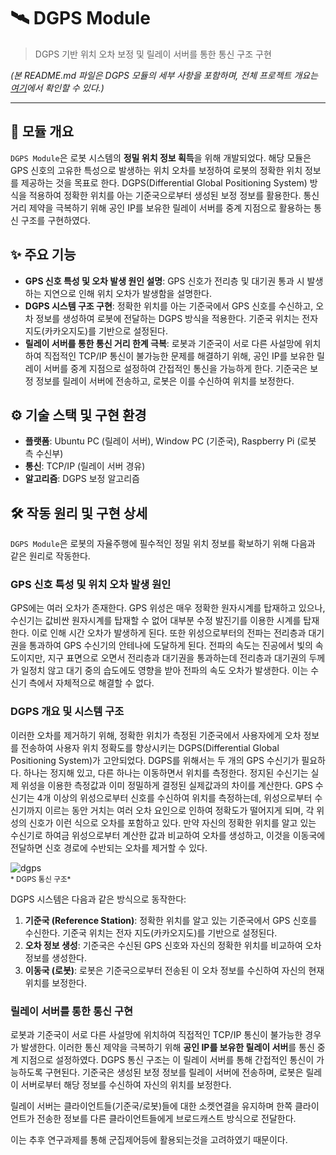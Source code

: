 # 🛰️ DGPS Module

> DGPS 기반 위치 오차 보정 및 릴레이 서버를 통한 통신 구조 구현

*(본 README.md 파일은 DGPS 모듈의 세부 사항을 포함하며, 전체 프로젝트 개요는 [여기](../README.md)에서 확인할 수 있다.)*

---

## 📌 모듈 개요

`DGPS Module`은 로봇 시스템의 **정밀 위치 정보 획득**을 위해 개발되었다. 해당 모듈은 GPS 신호의 고유한 특성으로 발생하는 위치 오차를 보정하여 로봇의 정확한 위치 정보를 제공하는 것을 목표로 한다. DGPS(Differential Global Positioning System) 방식을 적용하여 정확한 위치를 아는 기준국으로부터 생성된 보정 정보를 활용한다. 통신 거리 제약을 극복하기 위해 공인 IP를 보유한 릴레이 서버를 중계 지점으로 활용하는 통신 구조를 구현하였다.

## ✨ 주요 기능

* **GPS 신호 특성 및 오차 발생 원인 설명**: GPS 신호가 전리층 및 대기권 통과 시 발생하는 지연으로 인해 위치 오차가 발생함을 설명한다.
* **DGPS 시스템 구조 구현**: 정확한 위치를 아는 기준국에서 GPS 신호를 수신하고, 오차 정보를 생성하여 로봇에 전달하는 DGPS 방식을 적용한다. 기준국 위치는 전자 지도(카카오지도)를 기반으로 설정된다.
* **릴레이 서버를 통한 통신 거리 한계 극복**: 로봇과 기준국이 서로 다른 사설망에 위치하여 직접적인 TCP/IP 통신이 불가능한 문제를 해결하기 위해, 공인 IP를 보유한 릴레이 서버를 중계 지점으로 설정하여 간접적인 통신을 가능하게 한다. 기준국은 보정 정보를 릴레이 서버에 전송하고, 로봇은 이를 수신하여 위치를 보정한다.

## ⚙️ 기술 스택 및 구현 환경

* **플랫폼**: Ubuntu PC (릴레이 서버), Window PC (기준국), Raspberry Pi (로봇 측 수신부)
* **통신**: TCP/IP (릴레이 서버 경유)
* **알고리즘**: DGPS 보정 알고리즘

## 🛠️ 작동 원리 및 구현 상세

`DGPS Module`은 로봇의 자율주행에 필수적인 정밀 위치 정보를 확보하기 위해 다음과 같은 원리로 작동한다.

### GPS 신호 특성 및 위치 오차 발생 원인

GPS에는 여러 오차가 존재한다. GPS 위성은 매우 정확한 원자시계를 탑재하고 있으나, 수신기는 값비싼 원자시계를 탑재할 수 없어 대부분 수정 발진기를 이용한 시계를 탑재한다. 이로 인해 시간 오차가 발생하게 된다. 또한 위성으로부터의 전파는 전리층과 대기권을 통과하여 GPS 수신기의 안테나에 도달하게 된다. 전파의 속도는 진공에서 빛의 속도이지만, 지구 표면으로 오면서 전리층과 대기권을 통과하는데 전리층과 대기권의 두께가 일정치 않고 대기 중의 습도에도 영향을 받아 전파의 속도 오차가 발생한다. 이는 수신기 측에서 자체적으로 해결할 수 없다.

### DGPS 개요 및 시스템 구조

이러한 오차를 제거하기 위해, 정확한 위치가 측정된 기준국에서 사용자에게 오차 정보를 전송하여 사용자 위치 정확도를 향상시키는 DGPS(Differential Global Positioning System)가 고안되었다. DGPS를 위해서는 두 개의 GPS 수신기가 필요하다. 하나는 정지해 있고, 다른 하나는 이동하면서 위치를 측정한다. 정지된 수신기는 실제 위성을 이용한 측정값과 이미 정밀하게 결정된 실제값과의 차이를 계산한다. GPS 수신기는 4개 이상의 위성으로부터 신호를 수신하여 위치를 측정하는데, 위성으로부터 수신기까지 이르는 동안 거치는 여러 오차 요인으로 인하여 정확도가 떨어지게 되며, 각 위성의 신호가 이런 식으로 오차를 포함하고 있다. 만약 자신의 정확한 위치를 알고 있는 수신기로 하여금 위성으로부터 계산한 값과 비교하여 오차를 생성하고, 이것을 이동국에 전달하면 신호 경로에 수반되는 오차를 제거할 수 있다.

![dgps](https://drive.google.com/uc?export=view&id=1nJSFtTAOQvJ9CIrH8MgYuJY2E7g3bepO)  
<sub>* DGPS 통신 구조*</sub>

DGPS 시스템은 다음과 같은 방식으로 동작한다:
1.  **기준국 (Reference Station)**: 정확한 위치를 알고 있는 기준국에서 GPS 신호를 수신한다. 기준국 위치는 전자 지도(카카오지도)를 기반으로 설정된다.
2.  **오차 정보 생성**: 기준국은 수신된 GPS 신호와 자신의 정확한 위치를 비교하여 오차 정보를 생성한다.
3.  **이동국 (로봇)**: 로봇은 기준국으로부터 전송된 이 오차 정보를 수신하여 자신의 현재 위치를 보정한다.

### 릴레이 서버를 통한 통신 구현

로봇과 기준국이 서로 다른 사설망에 위치하여 직접적인 TCP/IP 통신이 불가능한 경우가 발생한다. 이러한 통신 제약을 극복하기 위해 **공인 IP를 보유한 릴레이 서버**를 통신 중계 지점으로 설정하였다. DGPS 통신 구조는 이 릴레이 서버를 통해 간접적인 통신이 가능하도록 구현된다. 기준국은 생성된 보정 정보를 릴레이 서버에 전송하며, 로봇은 릴레이 서버로부터 해당 정보를 수신하여 자신의 위치를 보정한다.

릴레이 서버는 클라이언트들(기준국/로봇)들에 대한 소켓연결을 유지하며 한쪽 클라이언트가 전송한 정보를 다른 클라이언트들에게 브로드캐스트 방식으로 전달한다.

이는 추후 연구과제를 통해 군집제어등에 활용되는것을 고려하였기 때문이다.